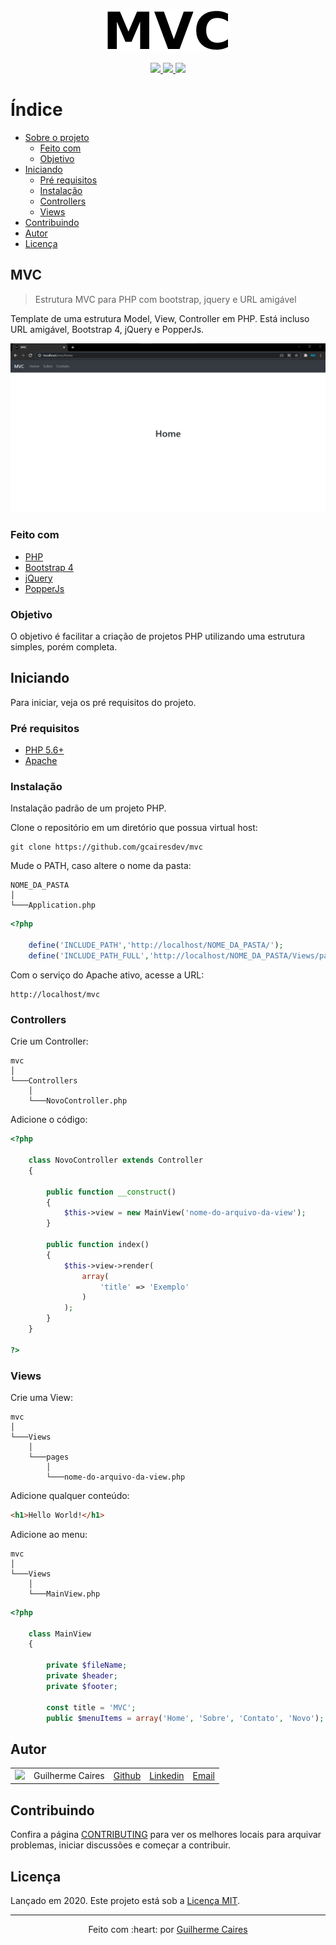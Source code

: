 <p align="center">
	<img src=".github/img/logo.png"></img>
</p>

<p align="center">
	<a href="https://github.com/gcairesdev/mvc">
		<img src="https://img.shields.io/github/languages/code-size/gcairesdev/mvc?color=000000&style=for-the-badge"></img>
	</a>
	<a href="https://github.com/gcairesdev/mvc/blob/master/LICENSE.md">
		<img src="https://img.shields.io/github/languages/top/gcairesdev/mvc?color=000000&style=for-the-badge"></img>
	</a>
	<a href="https://github.com/gcairesdev/mvc">
		<img src="https://img.shields.io/github/license/gcairesdev/mvc?color=000000&style=for-the-badge"></img>
	</a>
</p>

# Índice

* [Sobre o projeto](#mvc)
	* [Feito com](#feito-com)
	* [Objetivo](#objetivo)
* [Iniciando](#iniciando)
	* [Pré requisitos](#pré-requisitos)
	* [Instalação](#instalação)
	* [Controllers](#controllers)
	* [Views](#views)
* [Contribuindo](#contribuindo)
* [Autor](#autor)
* [Licença](#licença)

## MVC
> Estrutura MVC para PHP com bootstrap, jquery e URL amigável

Template de uma estrutura Model, View, Controller em PHP. Está incluso URL
amigável, Bootstrap 4, jQuery e PopperJs.

<p align="center">
	<img src=".github/img/home.png"></img>
</p>

### Feito com
* [PHP](https://php.net/)
* [Bootstrap 4](https://getbootstrap.com/)
* [jQuery](https://jquery.com/)
* [PopperJs](https://popper.js.org/)

### Objetivo

O objetivo é facilitar a criação de projetos PHP utilizando uma estrutura
simples, porém completa. 

## Iniciando

Para iniciar, veja os pré requisitos do projeto.

### Pré requisitos
* [PHP 5.6+](https://php.net/)
* [Apache](https://www.apache.org/)

### Instalação

Instalação padrão de um projeto PHP.

Clone o repositório em um diretório que possua virtual host:

```git
git clone https://github.com/gcairesdev/mvc
```

Mude o PATH, caso altere o nome da pasta:

```
NOME_DA_PASTA
│
└───Application.php
```

```php
<?php
	
	define('INCLUDE_PATH','http://localhost/NOME_DA_PASTA/');
	define('INCLUDE_PATH_FULL','http://localhost/NOME_DA_PASTA/Views/pages/');
```

Com o serviço do Apache ativo, acesse a URL:

```
http://localhost/mvc
```

### Controllers

Crie um Controller:

```
mvc
│
└───Controllers
    │
	└───NovoController.php
```

Adicione o código:

```php
<?php	

	class NovoController extends Controller
	{

		public function __construct()
		{
			$this->view = new MainView('nome-do-arquivo-da-view');
		}

		public function index()
		{
			$this->view->render(
				array(
					'title' => 'Exemplo'
				)
			);
		}
	}

?>
```

### Views

Crie uma View:

```
mvc
│
└───Views
    │
	└───pages
		│
		└───nome-do-arquivo-da-view.php
```

Adicione qualquer conteúdo:

```html
<h1>Hello World!</h1>
```

Adicione ao menu:

```
mvc
│
└───Views
    │
	└───MainView.php
```

```php
<?php

	class MainView
	{

		private $fileName;
		private $header;
		private $footer;

		const title = 'MVC';
		public $menuItems = array('Home', 'Sobre', 'Contato', 'Novo');
```

## Autor

|                |                  |          |            |         |
|----------------|------------------|----------|------------|---------|
| ![][githubImg] | Guilherme Caires | [Github] | [Linkedin] | [Email] |

## Contribuindo 

Confira a página [CONTRIBUTING](./CONTRIBUTING.md) para ver os melhores locais para arquivar problemas, iniciar discussões e começar a contribuir.

## Licença

Lançado em 2020.
Este projeto está sob a [Licença MIT](./LICENSE.md).

---

<p align="center">
    Feito com :heart: por 
	<a href="https://github.com/gcairesdev">Guilherme Caires</a>
</p>

<!-- Markdown link & img dfn's -->
[Github]: https://github.com/gcairesdev
[GithubImg]: https://avatars.githubusercontent.com/u/54117888?s=100
[Linkedin]: https://linkedin.com/in/guilherme-caires/
[Email]: contatogcaires@gmail.com
